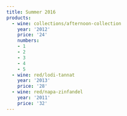 ```yaml
---
title: Summer 2016
products:
  - wine: collections/afternoon-collection
    year: '2012'
    price: '24'
    numbers:
    - 1
    - 2
    - 3
    - 4
    - 5
  - wine: red/lodi-tannat
    year: '2013'
    price: '28'
  - wine: red/napa-zinfandel
    year: '2011'
    price: '32'
---
```



